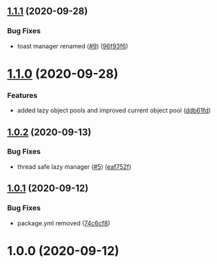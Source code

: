 ## [1.1.1](https://github.com/BLaZeKiLL/CodeBlazeLibrary/compare/v1.1.0...v1.1.1) (2020-09-28)


### Bug Fixes

* toast manager renamed ([#9](https://github.com/BLaZeKiLL/CodeBlazeLibrary/issues/9)) ([96f93f6](https://github.com/BLaZeKiLL/CodeBlazeLibrary/commit/96f93f680a6df53763c35563236aa867adeff3be))

# [1.1.0](https://github.com/BLaZeKiLL/CodeBlazeLibrary/compare/v1.0.2...v1.1.0) (2020-09-28)


### Features

* added lazy object pools and improved current object pool ([ddb61fd](https://github.com/BLaZeKiLL/CodeBlazeLibrary/commit/ddb61fdbff2bb038b70d106ea322224b2af7163f))

## [1.0.2](https://github.com/BLaZeKiLL/CodeBlazeLibrary/compare/v1.0.1...v1.0.2) (2020-09-13)


### Bug Fixes

* thread safe lazy manager ([#5](https://github.com/BLaZeKiLL/CodeBlazeLibrary/issues/5)) ([eaf752f](https://github.com/BLaZeKiLL/CodeBlazeLibrary/commit/eaf752f2dbb4c0743c1efc0f683a7b6ea69e4b68))

## [1.0.1](https://github.com/BLaZeKiLL/CodeBlazeLibrary/compare/v1.0.0...v1.0.1) (2020-09-12)


### Bug Fixes

* package.yml removed ([74c6cf8](https://github.com/BLaZeKiLL/CodeBlazeLibrary/commit/74c6cf836eabd6945ec48b986bbce1c80e43570d))

# 1.0.0 (2020-09-12)
